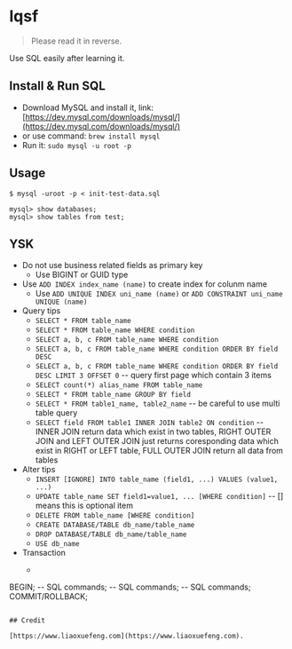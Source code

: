 # lqsf

> Please read it in reverse.

Use SQL easily after learning it.

## Install & Run SQL

- Download MySQL and install it, link: [https://dev.mysql.com/downloads/mysql/](https://dev.mysql.com/downloads/mysql/)
- or use command: `brew install mysql`
- Run it: `sudo mysql -u root -p`

## Usage

```
$ mysql -uroot -p < init-test-data.sql

mysql> show databases;
mysql> show tables from test;

```

## YSK

- Do not use business related fields as primary key
    - Use BIGINT or GUID type
- Use `ADD INDEX index_name (name)` to create index for colunm name
    - Use `ADD UNIQUE INDEX uni_name (name)` or `ADD CONSTRAINT uni_name UNIQUE (name)` 
- Query tips
    - `SELECT * FROM table_name`
    - `SELECT * FROM table_name WHERE condition`
    - `SELECT a, b, c FROM table_name WHERE condition`
    - `SELECT a, b, c FROM table_name WHERE condition ORDER BY field DESC`
    - `SELECT a, b, c FROM table_name WHERE condition ORDER BY field DESC LIMIT 3 OFFSET 0` -- query first page which contain 3 items
    - `SELECT count(*) alias_name FROM table_name`
    - `SELECT * FROM table_name GROUP BY field`
    - `SELECT * FROM table1_name, table2_name` -- be careful to use multi table query
    - `SELECT field FROM table1 INNER JOIN table2 ON condition` -- INNER JOIN return data which exist in two tables, RIGHT OUTER JOIN and LEFT OUTER JOIN just returns coresponding data which exist in RIGHT or LEFT table, FULL OUTER JOIN return all data from tables
- Alter tips
    - `INSERT [IGNORE] INTO table_name (field1, ...) VALUES (value1, ...)`
    - `UPDATE table_name SET field1=value1, ... [WHERE condition]` -- [] means this is optional item 
    - `DELETE FROM table_name [WHERE condition]`
    - `CREATE DATABASE/TABLE db_name/table_name`
    - `DROP DATABASE/TABLE db_name/table_name`
    - `USE db_name`
- Transaction
    - ```
BEGIN;
-- SQL commands;
-- SQL commands;
-- SQL commands;
COMMIT/ROLLBACK;
```

## Credit

[https://www.liaoxuefeng.com](https://www.liaoxuefeng.com).
